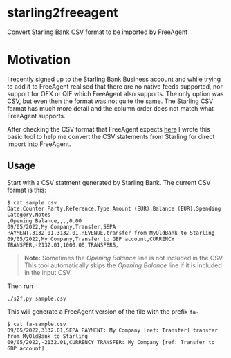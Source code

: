 # starling2freeagent
Convert Starling Bank CSV format to be imported by FreeAgent 


# Motivation

I recently signed up to the Starling Bank Business account and while trying to add it to FreeAgent realised that there
are no native feeds supported, nor support for OFX or QIF which FreeAgent also supports.
The only option was CSV, but even then the format was not quite the same. The Starling CSV format has much more detail
and the column order does not match what FreeAgent supports.

After checking the CSV format that FreeAgent expects [here](https://support.freeagent.com/hc/en-us/articles/115001222564)
I wrote this basic tool to help me convert the CSV statements from Starling for direct import into FreeAgent.

## Usage

Start with a CSV statment generated by Starling Bank.
The current CSV format is this:


```
$ cat sample.csv
Date,Counter Party,Reference,Type,Amount (EUR),Balance (EUR),Spending Category,Notes
,Opening Balance,,,,0.00
09/05/2022,My Company,Transfer,SEPA PAYMENT,3132.01,3132.01,REVENUE,transfer from MyOldBank to Starling
09/05/2022,My Company,Transfer to GBP account,CURRENCY TRANSFER,-2132.01,1000.00,TRANSFERS,
```

> **Note:** Sometimes the _Opening Balance_ line is not included in the CSV. This tool automatically skips the _Opening Balance_ line if it is included in the input CSV.

Then run 

```
./s2f.py sample.csv
```


This will generate a FreeAgent version of the file with the prefix `fa-`

```
$ cat fa-sample.csv
09/05/2022,3132.01,SEPA PAYMENT: My Company [ref: Transfer] transfer from MyOldBank to Starling
09/05/2022,-2132.01,CURRENCY TRANSFER: My Company [ref: Transfer to GBP account]
```